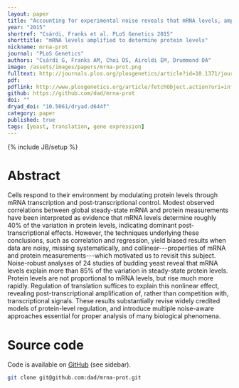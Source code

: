 ```yaml
---
layout: paper
title: "Accounting for experimental noise reveals that mRNA levels, amplified by post-transcriptional processes, largely determine steady-state protein levels in yeast"
year: "2015"
shortref: "Csárdi, Franks et al. PLoS Genetics 2015"
shorttitle: "mRNA levels amplified to determine protein levels"
nickname: mrna-prot
journal: "PLoS Genetics"
authors: "Csárdi G, Franks AM, Choi DS, Airoldi EM, Drummond DA"
image: /assets/images/papers/mrna-prot.png
fulltext: http://journals.plos.org/plosgenetics/article?id=10.1371/journal.pgen.1005206
pdf: 
pdflink: http://www.plosgenetics.org/article/fetchObject.action?uri=info:doi/10.1371/journal.pgen.1005206&representation=PDF
github: https://github.com/dad/mrna-prot
doi: ""
dryad_doi: "10.5061/dryad.d644f"
category: paper
published: true
tags: [yeast, translation, gene expression]
---
```

{% include JB/setup %}

# Abstract 

Cells respond to their environment by modulating protein levels
through mRNA transcription and post-transcriptional control. Modest observed
correlations between global steady-state mRNA and protein measurements
have been interpreted as evidence that mRNA levels determine
roughly 40% of the variation in protein levels, indicating dominant
post-transcriptional effects. However, the techniques underlying these
conclusions, such as correlation and regression, yield biased results
when data are noisy, missing systematically, and collinear---properties
of mRNA and protein measurements---which motivated us to revisit this
subject. Noise-robust analyses of 24 studies of budding yeast reveal
that mRNA levels explain more than 85% of the variation in steady-state
protein levels. Protein levels are not proportional to mRNA levels, but rise much more rapidly. Regulation of translation suffices to explain this nonlinear effect, revealing post-transcriptional amplification of, rather than competition with, transcriptional signals. These results substantially revise widely credited models of protein-level regulation, and introduce multiple noise-aware approaches essential for proper analysis of many biological phenomena.

# Source code

Code is available on [GitHub] (see sidebar).

```sh
git clone git@github.com:dad/mrna-prot.git
```

[GitHub]: http://github.com

